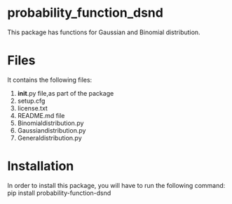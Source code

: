 # probability_function_dsnd

This package has functions for Gaussian and Binomial distribution.

# Files

It contains the following files:<br/>
1. __init__.py file,as part of the package<br/>
2. setup.cfg<br/>
3. license.txt<br/>
4. README.md file<br/>
5. Binomialdistribution.py<br/>
6. Gaussiandistribution.py<br/>
7. Generaldistribution.py<br/>

# Installation

In order to install this package, you will have to run the following command:
pip install probability-function-dsnd